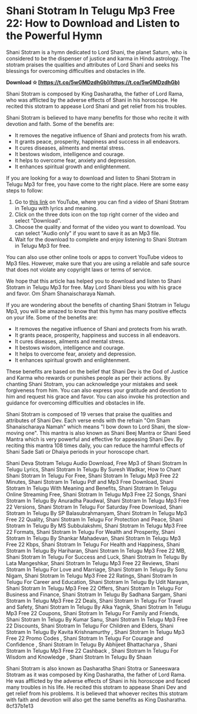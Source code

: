 # Shani Stotram In Telugu Mp3 Free 22: How to Download and Listen to the Powerful Hymn
  
Shani Stotram is a hymn dedicated to Lord Shani, the planet Saturn, who is considered to be the dispenser of justice and karma in Hindu astrology. The stotram praises the qualities and attributes of Lord Shani and seeks his blessings for overcoming difficulties and obstacles in life.
 
**Download ✫ [https://t.co/5wGMDzdhGb](https://t.co/5wGMDzdhGb)**


  
Shani Stotram is composed by King Dasharatha, the father of Lord Rama, who was afflicted by the adverse effects of Shani in his horoscope. He recited this stotram to appease Lord Shani and get relief from his troubles.
  
Shani Stotram is believed to have many benefits for those who recite it with devotion and faith. Some of the benefits are:
  
- It removes the negative influence of Shani and protects from his wrath.
- It grants peace, prosperity, happiness and success in all endeavors.
- It cures diseases, ailments and mental stress.
- It bestows wisdom, intelligence and courage.
- It helps to overcome fear, anxiety and depression.
- It enhances spiritual growth and enlightenment.

If you are looking for a way to download and listen to Shani Stotram in Telugu Mp3 for free, you have come to the right place. Here are some easy steps to follow:

1. Go to [this link](https://www.youtube.com/watch?v=4fZ0wL4q6cE) on YouTube, where you can find a video of Shani Stotram in Telugu with lyrics and meaning.
2. Click on the three dots icon on the top right corner of the video and select "Download".
3. Choose the quality and format of the video you want to download. You can select "Audio only" if you want to save it as an Mp3 file.
4. Wait for the download to complete and enjoy listening to Shani Stotram in Telugu Mp3 for free.

You can also use other online tools or apps to convert YouTube videos to Mp3 files. However, make sure that you are using a reliable and safe source that does not violate any copyright laws or terms of service.
  
We hope that this article has helped you to download and listen to Shani Stotram in Telugu Mp3 for free. May Lord Shani bless you with his grace and favor. Om Sham Shanaischaraya Namah.
  
If you are wondering about the benefits of chanting Shani Stotram in Telugu Mp3, you will be amazed to know that this hymn has many positive effects on your life. Some of the benefits are:

- It removes the negative influence of Shani and protects from his wrath.
- It grants peace, prosperity, happiness and success in all endeavors.
- It cures diseases, ailments and mental stress.
- It bestows wisdom, intelligence and courage.
- It helps to overcome fear, anxiety and depression.
- It enhances spiritual growth and enlightenment.

These benefits are based on the belief that Shani Dev is the God of Justice and Karma who rewards or punishes people as per their actions. By chanting Shani Stotram, you can acknowledge your mistakes and seek forgiveness from him. You can also express your gratitude and devotion to him and request his grace and favor. You can also invoke his protection and guidance for overcoming difficulties and obstacles in life.
  
Shani Stotram is composed of 19 verses that praise the qualities and attributes of Shani Dev. Each verse ends with the refrain "Om Sham Shanaischaraya Namah" which means "I bow down to Lord Shani, the slow-moving one". This mantra is also known as Shani Beej Mantra or Shani Seed Mantra which is very powerful and effective for appeasing Shani Dev. By reciting this mantra 108 times daily, you can reduce the harmful effects of Shani Sade Sati or Dhaiya periods in your horoscope chart.
 
Shani Deva Stotram Telugu Audio Download,  Free Mp3 of Shani Stotram In Telugu Lyrics,  Shani Stotram In Telugu By Suresh Wadkar,  How to Chant Shani Stotram In Telugu For Free,  Shani Stotram In Telugu Mp3 Free 22 Minutes,  Shani Stotram In Telugu Pdf and Mp3 Free Download,  Shani Stotram In Telugu With Meaning and Benefits,  Shani Stotram In Telugu Online Streaming Free,  Shani Stotram In Telugu Mp3 Free 22 Songs,  Shani Stotram In Telugu By Anuradha Paudwal,  Shani Stotram In Telugu Mp3 Free 22 Versions,  Shani Stotram In Telugu For Saturday Free Download,  Shani Stotram In Telugu By SP Balasubrahmanyam,  Shani Stotram In Telugu Mp3 Free 22 Quality,  Shani Stotram In Telugu For Protection and Peace,  Shani Stotram In Telugu By MS Subbulakshmi,  Shani Stotram In Telugu Mp3 Free 22 Formats,  Shani Stotram In Telugu For Wealth and Prosperity,  Shani Stotram In Telugu By Shankar Mahadevan,  Shani Stotram In Telugu Mp3 Free 22 Kbps,  Shani Stotram In Telugu For Health and Happiness,  Shani Stotram In Telugu By Hariharan,  Shani Stotram In Telugu Mp3 Free 22 MB,  Shani Stotram In Telugu For Success and Luck,  Shani Stotram In Telugu By Lata Mangeshkar,  Shani Stotram In Telugu Mp3 Free 22 Reviews,  Shani Stotram In Telugu For Love and Marriage,  Shani Stotram In Telugu By Sonu Nigam,  Shani Stotram In Telugu Mp3 Free 22 Ratings,  Shani Stotram In Telugu For Career and Education,  Shani Stotram In Telugu By Udit Narayan,  Shani Stotram In Telugu Mp3 Free 22 Offers,  Shani Stotram In Telugu For Business and Finance,  Shani Stotram In Telugu By Sadhana Sargam,  Shani Stotram In Telugu Mp3 Free 22 Deals,  Shani Stotram In Telugu For Travel and Safety,  Shani Stotram In Telugu By Alka Yagnik,  Shani Stotram In Telugu Mp3 Free 22 Coupons,  Shani Stotram In Telugu For Family and Friends,  Shani Stotram In Telugu By Kumar Sanu,  Shani Stotram In Telugu Mp3 Free 22 Discounts,  Shani Stotram In Telugu For Children and Elders,  Shani Stotram In Telugu By Kavita Krishnamurthy ,  Shani Stotram In Telugu Mp3 Free 22 Promo Codes ,  Shani Stotram In Telugu For Courage and Confidence ,  Shani Stotram In Telugu By Abhijeet Bhattacharya ,  Shani Stotram In Telugu Mp3 Free 22 Cashback ,  Shani Stotram In Telugu For Wisdom and Knowledge ,  Shani Stotram In Telugu By Shaan
  
Shani Stotram is also known as Dasharatha Shani Stotra or Saneeswara Stotram as it was composed by King Dasharatha, the father of Lord Rama. He was afflicted by the adverse effects of Shani in his horoscope and faced many troubles in his life. He recited this stotram to appease Shani Dev and get relief from his problems. It is believed that whoever recites this stotram with faith and devotion will also get the same benefits as King Dasharatha.
 8cf37b1e13
 
